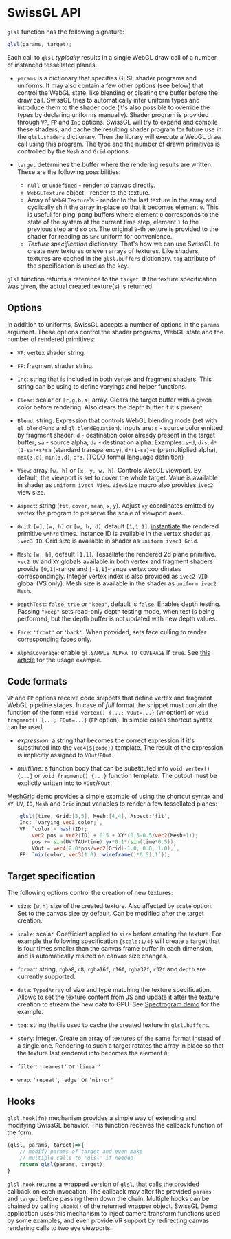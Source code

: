 # SwissGL API

`glsl` function has the following signature:
```js
glsl(params, target);
```
Each call to `glsl` *typically* results in a single WebGL draw call of a number of instanced tessellated planes.

* `params` is a dictionary that specifies GLSL shader programs and uniforms. It may also contain a few other options (see below) that control the WebGL state, like blending or clearing the buffer before the draw call. SwissGL tries to automatically infer uniform types and introduce them to the shader code (it's also possible to override the types by declaring uniforms manually). Shader program is provided through `VP`, `FP` and `Inc` options. SwissGL will try to expand and compile these shaders, and cache the resulting shader program for future use in the `glsl.shaders` dictionary. Then the library will execute a WebGL draw call using this program. The type and the number of drawn primitives is controlled by the `Mesh` and `Grid` options.

* `target` determines the buffer where the rendering results are written. These are the following possibilities:
    * `null` or `undefined` - render to canvas directly.
    * `WebGLTexture` object - render to the texture.
    * Array of `WebGLTexture`'s - render to the last texture in the array and cyclically shift the array in-place so that it becomes element `0`. This is useful for ping-pong buffers where element `0` corresponds to the state of the system at the current time step, element `1` to the previous step and so on. The original `0`-th texture is provided to the shader for reading as `Src` uniform for convenience.
    * *Texture specification* dictionary. That's how we can use SwissGL to create new textures or even arrays of textures. Like shaders, textures are cached in the `glsl.buffers` dictionary. `tag` attribute of the specification is used as the key.

`glsl` function returns a reference to the `target`. If the texture specification was given, the actual created texture(s) is returned.

## Options
In addition to uniforms, SwissGL accepts a number of options in the `params` argument. These options control the shader programs, WebGL state and the number of rendered primitives:

* `VP`: vertex shader string.

* `FP`: fragment shader string.

* `Inc`: string that is included in both vertex and fragment shaders. This string can be using to define varyings and helper functions.

* `Clear`: scalar or `[r,g,b,a]` array. Clears the target buffer with a given color before rendering. Also clears the depth buffer if it's present.

* `Blend`: string. Expression that controls WebGL blending mode (set with `gl.blendFunc` and `gl.blendEquation`). Inputs are: `s` - source color emitted by fragment shader; `d` - destination color already present in the target buffer; `sa` - source alpha; `da` - destination alpha. Examples: `s+d`, `d-s`, `d*(1-sa)+s*sa` (standard transparency), `d*(1-sa)+s` (premultiplied alpha), `max(s,d)`, `min(s,d)`, `d*s`. (TODO formal language definition)

* `View`: array `[w, h]` or `[x, y, w, h]`. Controls WebGL viewport. By default, the viewport is set to cover the whole target. Value is available in shader as `uniform ivec4 View`. `ViewSize` macro also provides `ivec2` view size.

* `Aspect`: string (`fit`, `cover`, `mean`, `x`, `y`). Adjust `xy` coordinates emitted by vertex the program to preserve the scale of viewport axes.

* `Grid`: `[w]`, `[w, h]` or `[w, h, d]`, default `[1,1,1]`. [instantiate](https://webglfundamentals.org/webgl/lessons/webgl-instanced-drawing.html) the rendered primitive `w*h*d` times. Instance ID is available in the vertex shader as `ivec3 ID`. Grid size is available in shader as `uniform ivec3 Grid`.

* `Mesh`: `[w, h]`, default `[1,1]`. Tessellate the rendered 2d plane primitive. `vec2 UV` and `XY` globals available in both vertex and fragment shaders provide `[0,1]`-range and `[-1,1]`-range vertex coordinates correspondingly. Integer vertex index is also provided as `ivec2 VID` global (VS only). Mesh size is available in the shader as `uniform ivec2 Mesh`.

* `DepthTest`: `false`, `true` or `"keep"`, default is `false`. Enables depth testing. Passing `"keep"` sets read-only depth testing mode, when test is being performed, but the depth buffer is not updated with new depth values.

* `Face`: `'front'` or `'back'`. When provided, sets face culling to render corresponding faces only.

* `AlphaCoverage`: enable `gl.SAMPLE_ALPHA_TO_COVERAGE` if `true`. See [this article](https://bgolus.medium.com/anti-aliased-alpha-test-the-esoteric-alpha-to-coverage-8b177335ae4f) for the usage example.

## Code formats

`VP` and `FP` options receive code snippets that define vertex and fragment WebGL pipeline stages. In case of *full* format the snippet must contain the function of the form `void vertex() {...; VOut=...}` (`VP` option) or `void fragment() {...; FOut=...}` (`FP` option). In simple cases shortcut syntax can be used:

* *expression*: a string that becomes the correct expression if it's substituted into the `vec4(${code})` template. The result of the expression is implicitly assigned to `VOut`/`FOut`.

* *multiline*: a function body that can be substituted into `void vertex() {...}` or `void fragment() {...}` function template. The output must be explictly written into to `VOut`/`FOut`.

[MeshGrid](https://google.github.io/swissgl/#MeshGrid) demo provides a simple example of using the shortcut syntax and `XY`, `UV`, `ID`, `Mesh` and `Grid` input variables to render a few tessellated planes:

```glsl
    glsl({time, Grid:[5,5], Mesh:[4,4], Aspect:'fit',
    Inc: `varying vec3 color;`,
    VP: `color = hash(ID);
        vec2 pos = vec2(ID) + 0.5 + XY*(0.5-0.5/vec2(Mesh+1));
        pos += sin(UV*TAU+time).yx*0.1*(sin(time*0.5));
        VOut = vec4(2.0*pos/vec2(Grid)-1.0, 0.0, 1.0);`,
    FP: `mix(color, vec3(1.0), wireframe()*0.5),1`});

```

## Target specification

The following options control the creation of new textures:

* `size`: `[w,h]` size of the created texture. Also affected by `scale` option. Set to the canvas size by default. Can be modified after the target creation.

* `scale`: scalar. Coefficient applied to `size` before creating the texture. For example the following specification `{scale:1/4}` will create a target that is four times smaller than the canvas frame buffer in each dimension, and is automatically resized on canvas size changes.

* `format`: string, `rgba8`, `r8`, `rgba16f`, `r16f`, `rgba32f`, `r32f` and `depth` are currently supported.

* `data`: `TypedArray` of size and type matching the texture specification. Allows to set the texture content from JS and update it after the texture creation to stream the new data to GPU. See [Spectrogram demo](../demo/Spectrogram.js) for the example.

* `tag`: string that is used to cache the created texture in `glsl.buffers`.

* `story`: integer. Create an array of textures of the same format instead of a single one. Rendering to such a target rotates the array in place so that the texture last rendered into becomes the element `0`.

* `filter`: `'nearest'` or `'linear'`

* `wrap`: `'repeat'`, `'edge'` or `'mirror'`


## Hooks

`glsl.hook(fn)` mechanism provides a simple way of extending and modifying SwissGL behavior. This function receives the callback function of the form:
```js
(glsl, params, target)=>{
    // modify params of target and even make 
    // multiple calls to 'glsl' if needed
    return glsl(params, target);
}
```
`glsl.hook` returns a wrapped version of `glsl`, that calls the provided callback on each invocation. The callback may alter the provided `params` and `target` before passing them down the chain. Multiple hooks can be chained by calling `.hook()` of the returned wrapper object. SwissGL Demo application uses this mechanism to inject camera transform functions used by some examples, and even provide VR support by redirecting canvas rendering calls to two eye viewports.
